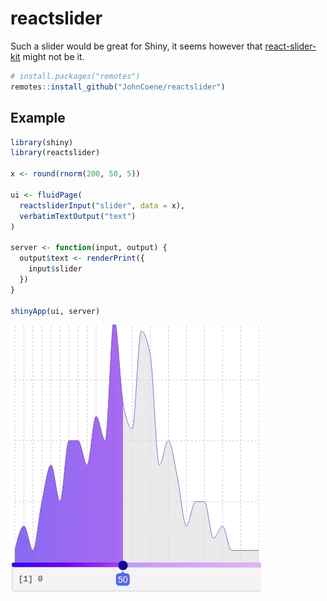 <!-- badges: start -->
<!-- badges: end -->

# reactslider

Such a slider would be great for Shiny, it seems however that [react-slider-kit](https://github.com/M-Izadmehr/react-slider-kit) might not be it.

``` r
# install.packages("remotes")
remotes::install_github("JohnCoene/reactslider")
```

## Example

``` r
library(shiny)
library(reactslider)

x <- round(rnorm(200, 50, 5))

ui <- fluidPage(
  reactsliderInput("slider", data = x),
  verbatimTextOutput("text")
)

server <- function(input, output) {
  output$text <- renderPrint({
    input$slider
  })
}

shinyApp(ui, server)
```

![](./man/firgures/../figures/reactslider.gif)
